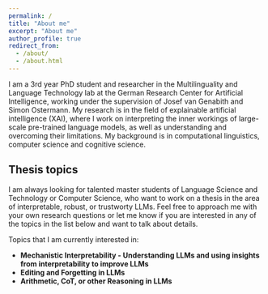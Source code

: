 ```yaml
---
permalink: /
title: "About me"
excerpt: "About me"
author_profile: true
redirect_from: 
  - /about/
  - /about.html
---
```


I am a 3rd year PhD student and researcher in the Multilinguality and Language Technology lab at the German Research Center for Artificial Intelligence, working under the supervision of Josef van Genabith and Simon Ostermann. 
My research is in the field of explainable artificial intelligence (XAI), where I work on interpreting the inner workings of large-scale pre-trained language models, as well as understanding and overcoming their limitations.
My background is in computational linguistics, computer science and cognitive science.

Thesis topics 
------

I am always looking for talented master students of Language Science and Technology or Computer Science, who want to work on a thesis in the area of interpretable, robust, or trustworty LLMs. 
Feel free to approach me with your own research questions or let me know if you are interested in any of the topics in the list below and want to talk about details.

Topics that I am currently interested in:
- **Mechanistic Interpretability - Understanding LLMs and using insights from interpretability to improve LLMs**
- **Editing and Forgetting in LLMs**
- **Arithmetic, CoT, or other Reasoning in LLMs**